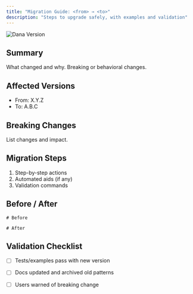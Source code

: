 ```yaml
---
title: "Migration Guide: <from> → <to>"
description: "Steps to upgrade safely, with examples and validation"
---
```

<!-- Compatible with Dana vX.Y.Z -->
![Dana Version](https://img.shields.io/pypi/v/dana-lang)

## Summary
What changed and why. Breaking or behavioral changes.

## Affected Versions
- From: X.Y.Z
- To: A.B.C

## Breaking Changes
List changes and impact.

## Migration Steps
1. Step-by-step actions
2. Automated aids (if any)
3. Validation commands

## Before / After
```na
# Before
```

```na
# After
```

## Validation Checklist
- [ ] Tests/examples pass with new version
- [ ] Docs updated and archived old patterns
- [ ] Users warned of breaking change



